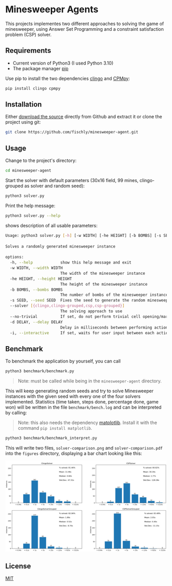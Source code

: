 # Minesweeper Agents

This projects implementes two different approaches to solving the game of minesweeper, using Answer Set Programming and a constraint satisfaction problem (CSP) solver.

## Requirements
- Current version of Python3 (I used Python 3.10)
- The package manager [pip](https://pip.pypa.io/en/stable/)

Use pip to install the two dependencies [clingo](https://pypi.org/project/clingo/) and [CPMpy](https://pypi.org/project/cpmpy/):

```bash
pip install clingo cpmpy
```

## Installation

Either [download the source](https://github.com/fischly/minesweeper-agent/archive/refs/heads/main.zip) directly from Github and extract it or clone the project using git:
```sh
git clone https://github.com/fischly/minesweeper-agent.git
```

## Usage

Change to the project's directory:
```bash
cd minesweeper-agent
```

Start the solver with default parameters (30x16 field, 99 mines, clingo-grouped as solver and random seed):
```bash
python3 solver.py
```

Print the help message:

```bash
python3 solver.py --help
```
shows description of all usable parameters:

```bash
Usage: python3 solver.py [-h] [-w WIDTH] [-he HEIGHT] [-b BOMBS] [-s SEED] [--solver [{clingo,clingo-grouped,csp,csp-grouped}]] [--no-trivial] [-d DELAY] [-i]

Solves a randomly generated minesweeper instance

options:
  -h, --help            show this help message and exit
  -w WIDTH, --width WIDTH
                        The width of the minesweeper instance
  -he HEIGHT, --height HEIGHT
                        The height of the minesweeper instance
  -b BOMBS, --bombs BOMBS
                        The number of bombs of the minesweeper instance
  -s SEED, --seed SEED  Fixes the seed to generate the random minesweeper instance
  --solver [{clingo,clingo-grouped,csp,csp-grouped}]
                        The solving approach to use
  --no-trivial          If set, do not perform trivial cell opening/marking
  -d DELAY, --delay DELAY
                        Delay in milliseconds between performing actions
  -i, --interactive     If set, waits for user input between each action
```

## Benchmark
To benchmark the application by yourself, you can call
```bash
python3 benchmark/benchmark.py 
```
> Note: must be called while being in the  `minesweeper-agent` directory.

This will keep generating random seeds and try to solve Minesweeper instances with the given seed with every one of the four solvers implemented. Statistics (time taken, steps done, percentage done, game won) will be written in the file `benchmark/bench.log` and can be interpreted by calling:

> Note: this also needs the dependency [matplotlib](https://pypi.org/project/matplotlib/). Install it with the command `pip install matplotlib`.

```bash
python3 benchmark/benchmark_interpret.py
```

This will write two files, `solver-comparison.png` and `solver-comparison.pdf` into the `figures` directory, displaying a bar chart looking like this:

![Solver comparison](figures/solver-comparison.png)


## License

[MIT](https://choosealicense.com/licenses/mit/)